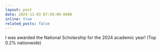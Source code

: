 ```yaml
---
layout: post
date: 2024-11-03 07:59:00-0400
inline: true
related_posts: false
---
```


I was awarded the National Scholarship for the 2024 academic year! (Top 0.2% nationwide)